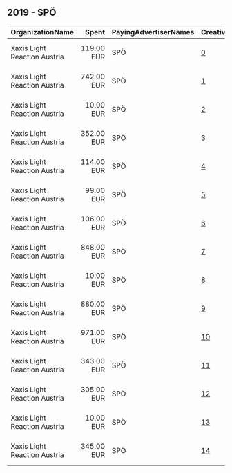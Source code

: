 ## 2019 - SPÖ 
|OrganizationName|Spent|PayingAdvertiserNames|CreativeUrls|Impressions|Genders|AgeBrackets|CountryCodes|BillingAddresses|CandidateBallotInformation|
|:---|---:|:---|:---|---:|:---|:---|:---|:---|:---|
|Xaxis Light Reaction Austria|119.00 EUR|SPÖ|[0](https://www.snap.com/political-ads/asset/7ef59451a1eaec57f21779043e7bbf58dfc22db92641f6c06ac92bde50f65e2e?mediaType=mp4)|73,232||35++|austria|"Vordere Zollamtsstraße 13/7,Vienna,1030,AT"||
|Xaxis Light Reaction Austria|742.00 EUR|SPÖ|[1](https://www.snap.com/political-ads/asset/684b577237112a72fb3513a48accd7962d1a47a8ed352077cf136ff1cd600db8?mediaType=mp4)|612,019||16+|austria|"Vordere Zollamtsstraße 13/7,Vienna,1030,AT"||
|Xaxis Light Reaction Austria|10.00 EUR|SPÖ|[2](https://www.snap.com/political-ads/asset/684b577237112a72fb3513a48accd7962d1a47a8ed352077cf136ff1cd600db8?mediaType=mp4)|6,036|||austria|"Vordere Zollamtsstraße 13/7,Vienna,1030,AT"||
|Xaxis Light Reaction Austria|352.00 EUR|SPÖ|[3](https://www.snap.com/political-ads/asset/bb790d0aeb1bb85d603f44ecdf7c2e9eeac4fd87f94215e3ddd4b98b751d9479?mediaType=mp4)|281,839||16+|austria|"Vordere Zollamtsstraße 13/7,Vienna,1030,AT"||
|Xaxis Light Reaction Austria|114.00 EUR|SPÖ|[4](https://www.snap.com/political-ads/asset/bb790d0aeb1bb85d603f44ecdf7c2e9eeac4fd87f94215e3ddd4b98b751d9479?mediaType=mp4)|70,250||35++|austria|"Vordere Zollamtsstraße 13/7,Vienna,1030,AT"||
|Xaxis Light Reaction Austria|99.00 EUR|SPÖ|[5](https://www.snap.com/political-ads/asset/6bac9f1b6d29e8cd270c0d3500893f7c2244ea66c2fc7728ea49e5df92931aa7?mediaType=mp4)|61,299||35++|austria|"Vordere Zollamtsstraße 13/7,Vienna,1030,AT"||
|Xaxis Light Reaction Austria|106.00 EUR|SPÖ|[6](https://www.snap.com/political-ads/asset/684b577237112a72fb3513a48accd7962d1a47a8ed352077cf136ff1cd600db8?mediaType=mp4)|67,255||35++|austria|"Vordere Zollamtsstraße 13/7,Vienna,1030,AT"||
|Xaxis Light Reaction Austria|848.00 EUR|SPÖ|[7](https://www.snap.com/political-ads/asset/6bac9f1b6d29e8cd270c0d3500893f7c2244ea66c2fc7728ea49e5df92931aa7?mediaType=mp4)|704,494||16+|austria|"Vordere Zollamtsstraße 13/7,Vienna,1030,AT"||
|Xaxis Light Reaction Austria|10.00 EUR|SPÖ|[8](https://www.snap.com/political-ads/asset/bb790d0aeb1bb85d603f44ecdf7c2e9eeac4fd87f94215e3ddd4b98b751d9479?mediaType=mp4)|6,407|||austria|"Vordere Zollamtsstraße 13/7,Vienna,1030,AT"||
|Xaxis Light Reaction Austria|880.00 EUR|SPÖ|[9](https://www.snap.com/political-ads/asset/bb790d0aeb1bb85d603f44ecdf7c2e9eeac4fd87f94215e3ddd4b98b751d9479?mediaType=mp4)|716,196||16+|austria|"Vordere Zollamtsstraße 13/7,Vienna,1030,AT"||
|Xaxis Light Reaction Austria|971.00 EUR|SPÖ|[10](https://www.snap.com/political-ads/asset/7ef59451a1eaec57f21779043e7bbf58dfc22db92641f6c06ac92bde50f65e2e?mediaType=mp4)|783,941||16+|austria|"Vordere Zollamtsstraße 13/7,Vienna,1030,AT"||
|Xaxis Light Reaction Austria|343.00 EUR|SPÖ|[11](https://www.snap.com/political-ads/asset/684b577237112a72fb3513a48accd7962d1a47a8ed352077cf136ff1cd600db8?mediaType=mp4)|289,277||16+|austria|"Vordere Zollamtsstraße 13/7,Vienna,1030,AT"||
|Xaxis Light Reaction Austria|305.00 EUR|SPÖ|[12](https://www.snap.com/political-ads/asset/2eac2c638e20c9799bad36ed9b2146cb2140ab354e92a252758b1fd12852009d?mediaType=mp4)|248,085||16+|austria|"Vordere Zollamtsstraße 13/7,Vienna,1030,AT"||
|Xaxis Light Reaction Austria|10.00 EUR|SPÖ|[13](https://www.snap.com/political-ads/asset/7ef59451a1eaec57f21779043e7bbf58dfc22db92641f6c06ac92bde50f65e2e?mediaType=mp4)|6,369|||austria|"Vordere Zollamtsstraße 13/7,Vienna,1030,AT"||
|Xaxis Light Reaction Austria|345.00 EUR|SPÖ|[14](https://www.snap.com/political-ads/asset/6bac9f1b6d29e8cd270c0d3500893f7c2244ea66c2fc7728ea49e5df92931aa7?mediaType=mp4)|286,805||16+|austria|"Vordere Zollamtsstraße 13/7,Vienna,1030,AT"||
